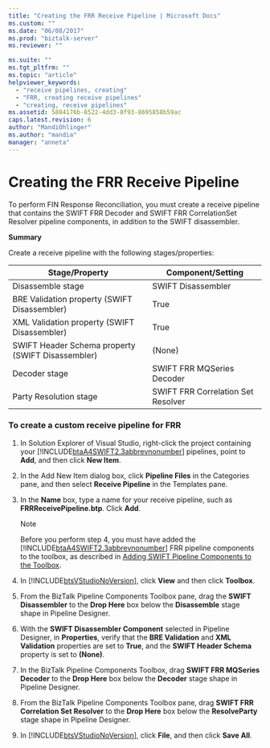 ```yaml
---
title: "Creating the FRR Receive Pipeline | Microsoft Docs"
ms.custom: ""
ms.date: "06/08/2017"
ms.prod: "biztalk-server"
ms.reviewer: ""

ms.suite: ""
ms.tgt_pltfrm: ""
ms.topic: "article"
helpviewer_keywords: 
  - "receive pipelines, creating"
  - "FRR, creating receive pipelines"
  - "creating, receive pipelines"
ms.assetid: 5884176b-8522-4dd3-8f93-8695858b59ac
caps.latest.revision: 6
author: "MandiOhlinger"
ms.author: "mandia"
manager: "anneta"
---
```

# Creating the FRR Receive Pipeline
To perform FIN Response Reconciliation, you must create a receive pipeline that contains the SWIFT FRR Decoder and SWIFT FRR CorrelationSet Resolver pipeline components, in addition to the SWIFT disassembler.  

 **Summary**  

 Create a receive pipeline with the following stages/properties:  

|Stage/Property|Component/Setting|  
|---------------------|------------------------|  
|Disassemble stage|SWIFT Disassembler|  
|BRE Validation property (SWIFT Disassembler)|True|  
|XML Validation property (SWIFT Disassembler)|True|  
|SWIFT Header Schema property (SWIFT Disassembler)|(None)|  
|Decoder stage|SWIFT FRR MQSeries Decoder|  
|Party Resolution stage|SWIFT FRR Correlation Set Resolver|  

### To create a custom receive pipeline for FRR  

1. In Solution Explorer of Visual Studio, right-click the project containing your [!INCLUDE[btaA4SWIFT2.3abbrevnonumber](../../includes/btaa4swift2-3abbrevnonumber-md.md)] pipelines, point to **Add**, and then click **New Item**.  

2. In the Add New Item dialog box, click **Pipeline Files** in the Categories pane, and then select **Receive Pipeline** in the Templates pane.  

3. In the **Name** box, type a name for your receive pipeline, such as **FRRReceivePipeline.btp**. Click **Add**.  

   > [!NOTE]
   >  Before you perform step 4, you must have added the [!INCLUDE[btaA4SWIFT2.3abbrevnonumber](../../includes/btaa4swift2-3abbrevnonumber-md.md)] FRR pipeline components to the toolbox, as described in [Adding SWIFT Pipeline Components to the Toolbox](../../adapters-and-accelerators/accelerator-swift/adding-swift-pipeline-components-to-the-toolbox.md).  

4. In [!INCLUDE[btsVStudioNoVersion](../../includes/btsvstudionoversion-md.md)], click **View** and then click **Toolbox**.  

5. From the BizTalk Pipeline Components Toolbox pane, drag the **SWIFT Disassembler** to the **Drop Here** box below the **Disassemble** stage shape in Pipeline Designer.  

6. With the **SWIFT Disassembler Component** selected in Pipeline Designer, in **Properties**, verify that the **BRE Validation** and **XML Validation** properties are set to **True**, and the **SWIFT Header Schema** property is set to **(None)**.  

7. In the BizTalk Pipeline Components Toolbox, drag **SWIFT FRR MQSeries Decoder** to the **Drop Here** box below the **Decoder** stage shape in Pipeline Designer.  

8. From the BizTalk Pipeline Components Toolbox pane, drag **SWIFT FRR Correlation Set Resolver** to the **Drop Here** box below the **ResolveParty** stage shape in Pipeline Designer.  

9. In [!INCLUDE[btsVStudioNoVersion](../../includes/btsvstudionoversion-md.md)], click **File**, and then click **Save All**.
